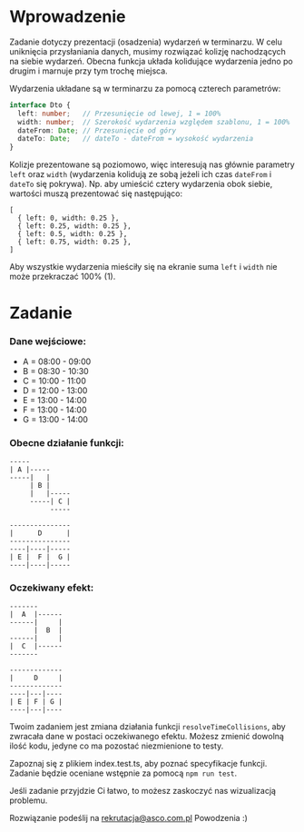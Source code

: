 # Wprowadzenie

Zadanie dotyczy prezentacji (osadzenia) wydarzeń w terminarzu. W celu uniknięcia przysłaniania danych, musimy rozwiązać kolizję nachodzących na siebie wydarzeń.
Obecna funkcja układa kolidujące wydarzenia jedno po drugim i marnuje przy tym trochę miejsca.

Wydarzenia układane są w terminarzu za pomocą czterech parametrów:
```ts
interface Dto {
  left: number;   // Przesunięcie od lewej, 1 = 100%
  width: number;  // Szerokość wydarzenia względem szablonu, 1 = 100%
  dateFrom: Date; // Przesunięcie od góry
  dateTo: Date;   // dateTo - dateFrom = wysokość wydarzenia
}
```

Kolizje prezentowane są poziomowo, więc interesują nas głównie parametry `left` oraz `width` (wydarzenia kolidują ze sobą jeżeli ich czas `dateFrom` i `dateTo` się pokrywa).
Np. aby umieścić cztery wydarzenia obok siebie, wartości muszą prezentować się następująco:
```
[
  { left: 0, width: 0.25 },
  { left: 0.25, width: 0.25 },
  { left: 0.5, width: 0.25 },
  { left: 0.75, width: 0.25 },
]
```

Aby wszystkie wydarzenia mieściły się na ekranie suma `left` i `width` nie może przekraczać 100% (1).

# Zadanie

### Dane wejściowe:
* A = 08:00 - 09:00  
* B = 08:30 - 10:30  
* C = 10:00 - 11:00  
* D = 12:00 - 13:00
* E = 13:00 - 14:00
* F = 13:00 - 14:00
* G = 13:00 - 14:00

### Obecne działanie funkcji: 
```
-----
| A |-----
-----|   |
     | B |
     |   |-----
     -----| C |
          -----

---------------
|      D      |
---------------
----|----|-----
| E |  F |  G | 
----|----|-----
```

### Oczekiwany efekt:
```
-------
|  A  |------
------|     |
      |  B  |
------|     |
|  C  |------
-------

-------------
|     D     |
-------------
----|---|----
| E | F | G | 
----|---|----
```

Twoim zadaniem jest zmiana działania funkcji `resolveTimeCollisions`, aby zwracała dane w postaci oczekiwanego efektu.
Możesz zmienić dowolną ilość kodu, jedyne co ma pozostać niezmienione to testy.

Zapoznaj się z plikiem index.test.ts, aby poznać specyfikacje funkcji.
Zadanie będzie oceniane wstępnie za pomocą `npm run test`.

Jeśli zadanie przyjdzie Ci łatwo, to możesz zaskoczyć nas wizualizacją problemu.

Rozwiązanie podeślij na rekrutacja@asco.com.pl
Powodzenia :)